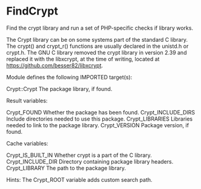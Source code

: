 # FindCrypt

Find the crypt library and run a set of PHP-specific checks if library works.

The Crypt library can be on some systems part of the standard C library. The
crypt() and crypt_r() functions are usually declared in the unistd.h or crypt.h.
The GNU C library removed the crypt library in version 2.39 and replaced it with
the libxcrypt, at the time of writing, located at
https://github.com/besser82/libxcrypt.

Module defines the following IMPORTED target(s):

  Crypt::Crypt
    The package library, if found.

Result variables:

  Crypt_FOUND
    Whether the package has been found.
  Crypt_INCLUDE_DIRS
    Include directories needed to use this package.
  Crypt_LIBRARIES
    Libraries needed to link to the package library.
  Crypt_VERSION
    Package version, if found.

Cache variables:

  Crypt_IS_BUILT_IN
    Whether crypt is a part of the C library.
  Crypt_INCLUDE_DIR
    Directory containing package library headers.
  Crypt_LIBRARY
    The path to the package library.

Hints:
  The Crypt_ROOT variable adds custom search path.
